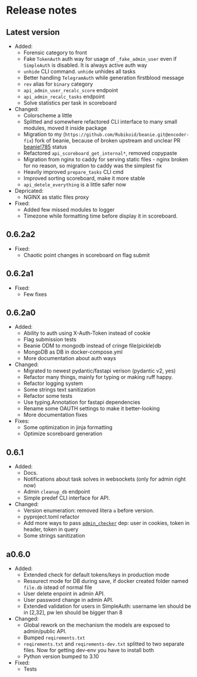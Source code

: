 # Release notes

## Latest version

- Added:
  - Forensic category to front
  - Fake `TokenAuth` auth way for usage of `_fake_admin_user` even if `SimpleAuth` is disabled. It is always active auth way
  - `unhide` CLI command. `unhide` unhides all tasks
  - Better handling `TelegramAuth` while generation firstblood message
  - `rev` alias for `binary` category
  - `api_admin_user_recalc_score` endpoint
  - `api_admin_recalc_tasks` endpoint
  - Solve statistics per task in scoreboard
- Changed:
  - Colorscheme a little
  - Splitted and somewhere refactored CLI interface to many small modules, moved it inside package
  - Migration to my (`https://github.com/Rubikoid/beanie.git@encoder-fix`) fork of beanie, because of broken upstream and unclear PR [beanie!785](https://github.com/roman-right/beanie/pull/785) status
  - Refactored `api_scoreboard_get_internal*`, removed copypaste
  - Migration from nginx to caddy for serving static files - nginx broken for no reason, so migration to caddy was the simplest fix
  - Heavily improved `prepare_tasks` CLI cmd
  - Improved sorting scoreboard, make it more stable
  - `api_detele_everything` is a little safer now
- Depricated:
  - NGINX as static files proxy
- Fixed:
  - Added few missed modules to logger
  - Timezone while formatting time before display it in scoreboard.

## 0.6.2a2

- Fixed:
  - Chaotic point changes in scoreboard on flag submit

## 0.6.2a1

- Fixed:
  - Few fixes

## 0.6.2a0

- Added:
  - Ability to auth using X-Auth-Token instead of cookie
  - Flag submission tests
  - Beanie ODM to mongodb instead of cringe file(pickle)db
  - MongoDB as DB in docker-compose.yml
  - More documentation about auth ways
- Changed:
  - Migrated to newest pydantic/fastapi verison (pydantic v2, yes)
  - Refactor many things, mainly for typing or making ruff happy.
  - Refactor logging system
  - Some strings text sanitization
  - Refactor some tests
  - Use typing.Annotation for fastapi dependencies
  - Rename some OAUTH settings to make it better-looking
  - More documentation fixes
- Fixes:
  - Some optimization in jinja formatting
  - Optimize scoreboard generation

## 0.6.1

- Added:
  - Docs.
  - Notifications about task solves in websockets (only for admin right now)
  - Admin `cleanup_db` endpoint
  - Simple predef CLI interface for API.
- Changed:
  - Version enumeration: removed litera `a` before version.
  - pyproject.toml refactor
  - Add more ways to pass [`admin_checker`](https://github.com/kksctf/yatb/blob/master/app/api/admin/__init__.py#L13) dep: user in cookies, token in header, token in query
  - Some strings sanitization

## a0.6.0

- Added:
  - Extended check for default tokens/keys in production mode
  - Ressurect mode for DB during save, if docker created folder named `file.db` istead of normal file
  - User delete enpoint in admin API.
  - User password change in admin API.
  - Extended validation for users in SimpleAuth: username len should be in \[2,32\], pw len should be bigger than 8
- Changed:
  - Global rework on the mechanism the models are exposed to admin/public API.
  - Bumped `reqirements.txt`
  - `reqirements.txt` and `reqirements-dev.txt` splitted to two separate files. Now for getting dev-env you have to install both
  - Python version bumped to 3.10
- Fixed:
  - Tests

<!---

## Template

- Added:
  - A
- Changed:
  - B
- Depricated:
  - C
- Deleted:
  - E
- Fixed:
  - F
- Security:
  - G

-->
